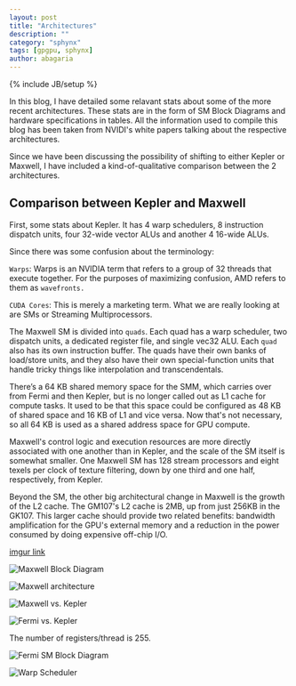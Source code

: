```yaml
---
layout: post
title: "Architectures"
description: ""
category: "sphynx"
tags: [gpgpu, sphynx]
author: abagaria
---
```

{% include JB/setup %}

In this blog, I have detailed some relavant stats about some of the more recent architectures.
These stats are in the form of SM Block Diagrams and hardware specifications in tables. 
All the information used to compile this blog has been taken from NVIDI's white papers 
talking about the respective architectures. 

Since we have been discussing the possibility of shifting to either Kepler or Maxwell, 
I have included a kind-of-qualitative comparison between the 2 architectures.

Comparison between Kepler and Maxwell
--------------------------------------

First, some stats about Kepler. It has 4 warp schedulers, 8 instruction dispatch units,
four 32-wide vector ALUs and another 4 16-wide ALUs.

Since there was some confusion about the terminology:

`Warps`: Warps is an NVIDIA term that refers to a group of 32 threads that execute
together. For the purposes of maximizing confusion, AMD refers to them as `wavefronts.`

`CUDA Cores`: This is merely a marketing term. What we are really looking at are SMs 
or Streaming Multiprocessors.

The Maxwell SM is divided into `quads`. Each quad has a warp scheduler, two dispatch units, a dedicated register file, and single vec32 ALU. Each `quad` also has its own instruction buffer. The quads have their own banks of load/store units, and they also have their own special-function units that handle tricky things like interpolation and transcendentals.

There’s a 64 KB shared memory space for the SMM, which carries over from Fermi and then Kepler, but is no longer called out as L1 cache for compute tasks. It used to be that this space could be configured as 48 KB of shared space and 16 KB of L1 and vice versa. Now that's not necessary, so all 64 KB is used as a shared address space for GPU compute.

Maxwell's control logic and execution resources are more directly associated with one another than in Kepler, and the scale of the SM itself is somewhat smaller. One Maxwell SM has 128 stream processors and eight texels per clock of texture filtering, down by one third and one half, respectively, from Kepler. 

Beyond the SM, the other big architectural change in Maxwell is the growth of the L2 cache. The GM107's L2 cache is 2MB, up from just 256KB in the GK107. This larger cache should provide two related benefits: bandwidth amplification for the GPU's external memory and a reduction in the power consumed by doing expensive off-chip I/O.

[imgur link](http://imgur.com/VF61kFw&V467vo2&kbVnAVI&7n1Psv6&de7sb9B&pB9ApO6&6PftUQ2)

![Maxwell Block Diagram](http://i.imgur.com/V467vo2.png?1)

![Maxwell architecture](http://i.imgur.com/kbVnAVI.png?1)

![Maxwell vs. Kepler](http://i.imgur.com/7n1Psv6.png?1)

![Fermi vs. Kepler](http://i.imgur.com/pB9ApO6.png?1)

The number of registers/thread is 255. 

![Fermi SM Block Diagram](http://i.imgur.com/6PftUQ2.png?1)

![Warp Scheduler](http://i.imgur.com/Am3HxJk.png)
